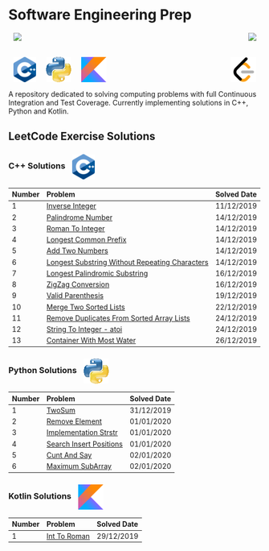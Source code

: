 # Software Engineering Prep

<div>
<a href="https://travis-ci.com/hpnog/computingProblems">
    <img align="left" hspace="10" src="https://travis-ci.com/hpnog/computingProblems.svg?branch=master">
</a>
<a href="https://codecov.io/gh/hpnog/computingProblems">
    <img align="right" hspace="10" src="https://codecov.io/gh/hpnog/computingProblems/branch/master/graph/badge.svg" />
</a>
</div><br/><br/>

<img align="left" hspace="10" height="50" src="./res/cppIcon.png"><img align="left" hspace="10" height="50" src="./res/pythonIcon.png"><img align="left" hspace="10" height="50" src="./res/kotlinIcon.png"><img align="right" hspace="10" height="50" src="./res/leetcodeIcon.png">
</div><br/><br/><br/>

A repository dedicated to solving computing problems with full Continuous Integration and Test Coverage. Currently implementing solutions in C++, Python and Kotlin.

## LeetCode Exercise Solutions

### C++ Solutions <img align="center" hspace="10" height="50" src="./res/cppIcon.png">

| Number         | Problem                                                                                                              | Solved Date |
| :------------- | :------------------------------------------------------------------------------------------------------------------- | :---------- |
| 1              | [Inverse Integer](leetCodeSolutionsCpp/src/leetCodeSolutions/inverseInteger.h)                                                            | 11/12/2019  |
| 2              | [Palindrome Number](leetCodeSolutionsCpp/src/leetCodeSolutions/palindromeNumber.h)                                                        | 14/12/2019  |
| 3              | [Roman To Integer](leetCodeSolutionsCpp/src/leetCodeSolutions/romanToInteger.h)                                                           | 14/12/2019  |
| 4              | [Longest Common Prefix](leetCodeSolutionsCpp/src/leetCodeSolutions/longestCommonPrefix.h)                                                 | 14/12/2019  |
| 5              | [Add Two Numbers](leetCodeSolutionsCpp/src/leetCodeSolutions/addTwoNumbers.h)                                                             | 14/12/2019  |
| 6              | [Longest Substring Without Repeating Characters](leetCodeSolutionsCpp/src/leetCodeSolutions/longestSubstringWithoutRepeatingCharacters.h) | 14/12/2019  |
| 7              | [Longest Palindromic Substring](leetCodeSolutionsCpp/src/leetCodeSolutions/longestPalindromicSubstring.h)                                 | 16/12/2019  |
| 8              | [ZigZag Conversion](leetCodeSolutionsCpp/src/leetCodeSolutions/zigzagConversion.h)                                                        | 16/12/2019  |
| 9              | [Valid Parenthesis](leetCodeSolutionsCpp/src/leetCodeSolutions/validParenthesis.h)                                                        | 19/12/2019  |
| 10             | [Merge Two Sorted Lists](leetCodeSolutionsCpp/src/leetCodeSolutions/mergeTwoSortedLists.h)                                                | 22/12/2019  |
| 11             | [Remove Duplicates From Sorted Array Lists](leetCodeSolutionsCpp/src/leetCodeSolutions/removeDuplicatesFromSortedArray.h)                 | 24/12/2019  |
| 12             | [String To Integer - atoi](leetCodeSolutionsCpp/src/leetCodeSolutions/stringToInteger_atoi.h)                                             | 24/12/2019  |
| 13             | [Container With Most Water](leetCodeSolutionsCpp/src/leetCodeSolutions/containerWithMostWater.h)                                             | 26/12/2019  |


### Python Solutions <img align="center" hspace="10" height="50" src="./res/pythonIcon.png">

| Number         | Problem                                                                                                              | Solved Date |
| :------------- | :------------------------------------------------------------------------------------------------------------------- | :---------- |
| 1              | [TwoSum](leetCodeSolutionsPython/twoSum.py)                                                                          | 31/12/2019  |
| 2              | [Remove Element](leetCodeSolutionsPython/removeElement.py)                                                           | 01/01/2020  |
| 3              | [Implementation Strstr](leetCodeSolutionsPython/implementationStrstr.py)                                             | 01/01/2020  |
| 4              | [Search Insert Positions](leetCodeSolutionsPython/searchInsertPositions.py)                                          | 01/01/2020  |
| 5              | [Cunt And Say](leetCodeSolutionsPython/countAndSay.py)                                                               | 02/01/2020  |
| 6              | [Maximum SubArray](leetCodeSolutionsPython/maximumSubArray.py)                                                       | 02/01/2020  |


### Kotlin Solutions <img align="center" hspace="10" height="50" src="./res/kotlinIcon.png">

| Number         | Problem                                                                                                              | Solved Date |
| :------------- | :------------------------------------------------------------------------------------------------------------------- | :---------- |
| 1              | [Int To Roman](leetCodeSolutionsKotlin/src/main/kotlin/IntToRoman.kt)                                                | 29/12/2019  |